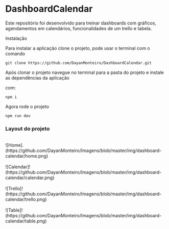 # DashboardCalendar

Este repositório foi desenvolvido para treinar dashboards com gráficos, agendamentos em calendários, funcionalidades de um trello e tabela.

Instalação

Para instalar a aplicação clone o projeto, pode usar o terminal com o comando

```
git clone https://github.com/DayanMonteiro/DashboardCalendar.git
```

Após clonar o projeto navegue no terminal para a pasta do projeto e instale as dependências da aplicação

com:

```
npm i
```

Agora rode o projeto

```
npm run dev
```

### Layout do projeto

<br />
![Home].(https://github.com/DayanMonteiro/Imagens/blob/master/img/dashboard-calendar/home.png)
<br />
<br />
![Calendar]!(https://github.com/DayanMonteiro/Imagens/blob/master/img/dashboard-calendar/calendar.png)
<br />
<br />
![Trello]!(https://github.com/DayanMonteiro/Imagens/blob/master/img/dashboard-calendar/trello.png)
<br />
<br />
![Table]!(https://github.com/DayanMonteiro/Imagens/blob/master/img/dashboard-calendar/table.png)
